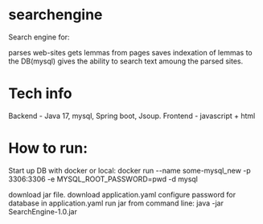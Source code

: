# searchengine

Search engine for:

parses web-sites
gets lemmas from pages
saves indexation of lemmas to the DB(mysql)
gives the ability to search text amoung the parsed sites.

# Tech info

Backend - Java 17, mysql, Spring boot, Jsoup.
Frontend - javascript + html

# How to run:

Start up DB with docker or local:
docker run --name some-mysql_new -p 3306:3306 -e MYSQL_ROOT_PASSWORD=pwd -d mysql

download jar file.
download application.yaml
configure password for database in application.yaml
run jar from command line: java -jar SearchEngine-1.0.jar
